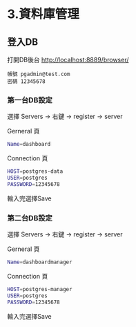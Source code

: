 # 3.資料庫管理

## 登入DB

打開DB後台 [http://localhost:8889/browser/](http://localhost:8889/browser/)

```
帳號 pgadmin@test.com
密碼 12345678
```

### 第一台DB設定

選擇 Servers → 右鍵 → register → server

Gerneral 頁

```bash
Name=dashboard
```

Connection 頁

```bash
HOST=postgres-data
USER=postgres
PASSWORD=12345678
```

輸入完選擇Save

### 第二台DB設定

選擇 Servers → 右鍵 → register → server

Gerneral 頁

```bash
Name=dashboardmanager
```

Connection 頁

```bash
HOST=postgres-manager
USER=postgres
PASSWORD=12345678
```

輸入完選擇Save